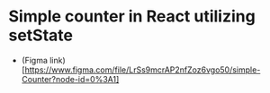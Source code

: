 # Simple counter in React utilizing setState

- (Figma link)[https://www.figma.com/file/LrSs9mcrAP2nfZoz6vgo50/simple-Counter?node-id=0%3A1]